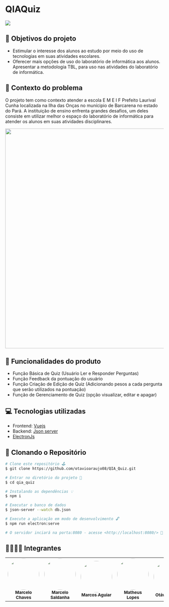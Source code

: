 # QIAQuiz

<img src="https://i.imgur.com/okdUZci.png" />

## 📄 Objetivos do projeto

- Estimular o interesse dos alunos ao estudo por meio do uso de tecnologias em suas atividades escolares. 
- Oferecer mais opções de uso do laboratório de informática aos alunos.  Apresentar a metodologia TBL,
para uso nas atividades do laboratório de informática.

## 📕 Contexto do problema

O projeto tem como contexto atender a escola E M E I F Prefeito Laurival Cunha  localizada na Ilha das Onças no munícipio de Barcarena no estado do Pará. A instituição de ensino enfrenta grandes desafios, um deles consiste em utilizar melhor o espaço do laboratório de informática para atender os alunos em suas atividades disciplinares.

<div align="center">
  <img width="700px;" src="https://files.slack.com/files-pri/T0321LHKZHB-F034CGCSUKY/20220224_113337.jpg?pub_secret=1af96f9fc6" />
 </div>

## 🔧 Funcionalidades do produto
 - Função Básica de Quiz (Usuário Ler e Responder Perguntas) 
 - Função Feedback da pontuação do usuário 
 - Função Criação de Edição de Quiz (Adicionando pesos a cada pergunta que serão utilizados na pontuação)
 - Função de Gerenciamento de Quiz (opção visualizar, editar e apagar)

## 💻 Tecnologias utilizadas
 - Frontend: <a href="https://vuejs.org/">Vuejs</a>
 - Backend: <a href="https://www.npmjs.com/package/json-server">Json server</a>
 - <a href="https://www.electronjs.org/">ElectronJs </a>

## 📁 Clonando o Repositório

```bash
# Clone este repositório 🕹️
$ git clone https://github.com/otavioaraujo08/QIA_Quiz.git

# Entrar no diretório do projeto 📁
$ cd qia_quiz

# Instalando as dependências 💡
$ npm i

# Executar o banco de dados
$ json-server --watch db.json

# Execute a aplicação em modo de desenvolvimento 🔓
$ npm run electron:serve

# O servidor inciará na porta:8080 - acesse <http://localhost:8080/> 🧲
```

## 👨‍👨‍👧‍👦 Integrantes
<table>
  <tr>
    <td align="center"><a href="https://github.com/MarceloCChaves">
 <img style="border-radius: 50%;" src="https://avatars.githubusercontent.com/u/62251064?s=400&u=b1c8da11d91445ccb2d97b709ccbcd0524885d98&v=4" width="100px;" alt=""/>
 <br />
 <sub><b>Marcelo Chaves</b></sub></a> <a href="https://media-exp1.licdn.com/dms/image/C5603AQHp5b2Gj1qBFw/profile-displayphoto-shrink_800_800/0/1644192733798?e=1655942400&v=beta&t=eDLrqif8a16ImaaRCoE0at5ptZcWGigfVtO4TNVtPtk" title="Marcelo"></a></td>
    <td align="center"><a href="https://github.com/Marcelofilho97">
 <img style="border-radius: 50%;" src="https://media-exp1.licdn.com/dms/image/C5603AQHp5b2Gj1qBFw/profile-displayphoto-shrink_800_800/0/1644192733798?e=1655942400&v=beta&t=eDLrqif8a16ImaaRCoE0at5ptZcWGigfVtO4TNVtPtk" width="100px;" alt=""/>
 <br />
 <sub><b>Marcelo Saldanha</b></sub></a> <a href="https://media-exp1.licdn.com/dms/image/C4E03AQHRFhGoirWrrg/profile-displayphoto-shrink_800_800/0/1622035729213?e=1655942400&v=beta&t=kF_NFi5NF_Au2R--5Jjdi6f3xqfvzndlm9WxXvKJk5c" title="marcos"></a></td>
    <td align="center"><a href="https://github.com/MarcosAP20">
 <img style="border-radius: 50%;" src="https://media-exp1.licdn.com/dms/image/C4E03AQHRFhGoirWrrg/profile-displayphoto-shrink_800_800/0/1622035729213?e=1655942400&v=beta&t=kF_NFi5NF_Au2R--5Jjdi6f3xqfvzndlm9WxXvKJk5c" width="100px;" alt=""/>
 <br />
 <sub><b>Marcos Aguiar</b></sub></a> <a href="https://avatars.githubusercontent.com/u/62251064?s=400&u=b1c8da11d91445ccb2d97b709ccbcd0524885d98&v=4" title="Marcelo"></a></td>
    <td align="center"><a href="https://github.com/BatheusPA">
 <img style="border-radius: 50%;" src="https://media-exp1.licdn.com/dms/image/D4E35AQEOUdFCCOPbvQ/profile-framedphoto-shrink_800_800/0/1635970497374?e=2147483647&v=beta&t=MkoA1Sjy5wkIjaYU7oEtH9PLJb6CChDPh0ToZbNxHCM" width="100px;" alt=""/>
 <br />
 <sub><b>Matheus Lopes</b></sub></a> <a href="https://media-exp1.licdn.com/dms/image/D4E35AQEOUdFCCOPbvQ/profile-framedphoto-shrink_800_800/0/1635970497374?e=2147483647&v=beta&t=MkoA1Sjy5wkIjaYU7oEtH9PLJb6CChDPh0ToZbNxHCM" title="matheus"></a></td>
   <td align="center"><a href="https://github.com/otavioaraujo08">
 <img style="border-radius: 50%;" src="https://media-exp1.licdn.com/dms/image/C4D03AQFTMsn7SV__kg/profile-displayphoto-shrink_800_800/0/1596549650010?e=1655942400&v=beta&t=XcLwl72BTs0mazX1ZLypS4cKYq1oasH4Fpa3Q0gVgdQ" width="100px;" alt=""/>
 <br />
 <sub><b>Otávio Araújo</b></sub></a> <a href="https://media-exp1.licdn.com/dms/image/C4D03AQFTMsn7SV__kg/profile-displayphoto-shrink_800_800/0/1596549650010?e=1655942400&v=beta&t=XcLwl72BTs0mazX1ZLypS4cKYq1oasH4Fpa3Q0gVgdQ" title="otavio"></a>
  </tr>
</table>
